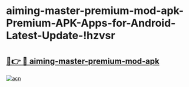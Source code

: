 # aiming-master-premium-mod-apk-Premium-APK-Apps-for-Android-Latest-Update-!hzvsr

# <h2><a href="https://85z6ox.esa.edu.pl?title=aiming-master-premium-mod-apk&ref=hzvsr">🔗👉 🔴 aiming-master-premium-mod-apk</a></h2>

[![acn](https://github.com/user-attachments/assets/0f9c940e-d8b0-45ae-aac7-cd30a18b3e1c)](https://85z6ox.esa.edu.pl?title=aiming-master-premium-mod-apk&ref=hzvsr)

